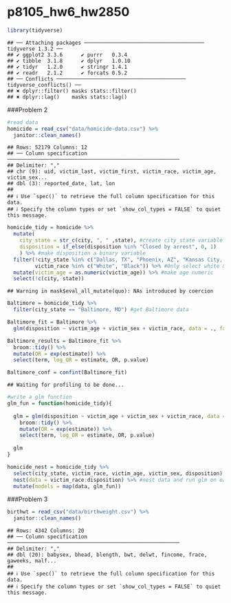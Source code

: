 p8105_hw6_hw2850
================

``` r
library(tidyverse)
```

    ## ── Attaching packages ─────────────────────────────────────── tidyverse 1.3.2 ──
    ## ✔ ggplot2 3.3.6      ✔ purrr   0.3.4 
    ## ✔ tibble  3.1.8      ✔ dplyr   1.0.10
    ## ✔ tidyr   1.2.0      ✔ stringr 1.4.1 
    ## ✔ readr   2.1.2      ✔ forcats 0.5.2 
    ## ── Conflicts ────────────────────────────────────────── tidyverse_conflicts() ──
    ## ✖ dplyr::filter() masks stats::filter()
    ## ✖ dplyr::lag()    masks stats::lag()

\###Problem 2

``` r
#read data
homicide = read_csv("data/homicide-data.csv") %>% 
  janitor::clean_names()
```

    ## Rows: 52179 Columns: 12
    ## ── Column specification ────────────────────────────────────────────────────────
    ## Delimiter: ","
    ## chr (9): uid, victim_last, victim_first, victim_race, victim_age, victim_sex...
    ## dbl (3): reported_date, lat, lon
    ## 
    ## ℹ Use `spec()` to retrieve the full column specification for this data.
    ## ℹ Specify the column types or set `show_col_types = FALSE` to quiet this message.

``` r
homicide_tidy = homicide %>% 
  mutate(
    city_state = str_c(city, ", " ,state), #create city_state variable
    disposition = if_else(disposition %in% "Closed by arrest", 0, 1)
    ) %>% #make disposition a binary variable
  filter(!city_state %in% c("Dallas, TX", "Phoenix, AZ", "Kansas City, MO", "Tulsa, AL"),
         victim_race %in% c("White", "Black")) %>% #Only select white & black
  mutate(victim_age = as.numeric(victim_age)) %>% #make age numeric
  select(!c(city, state))
```

    ## Warning in mask$eval_all_mutate(quo): NAs introduced by coercion

``` r
Baltimore = homicide_tidy %>% 
  filter(city_state == "Baltimore, MD") #get Baltimore data

Baltimore_fit = Baltimore %>% 
  glm(disposition ~ victim_age + victim_sex + victim_race, data = ., family = binomial()) #run glm

Baltimore_results = Baltimore_fit %>% 
  broom::tidy() %>% 
  mutate(OR = exp(estimate)) %>%
  select(term, log_OR = estimate, OR, p.value) 

Baltimore_conf = confint(Baltimore_fit)
```

    ## Waiting for profiling to be done...

``` r
#write a glm function
glm_fun = function(homicide_tidy){
  
  glm = glm(disposition ~ victim_age + victim_sex + victim_race, data = homicide_tidy, family = binomial()) %>%
    broom::tidy() %>% 
    mutate(OR = exp(estimate)) %>%
    select(term, log_OR = estimate, OR, p.value)
  
  glm
}
```

``` r
homicide_nest = homicide_tidy %>% 
  select(city_state, victim_race, victim_age, victim_sex, disposition) %>%
  nest(data = victim_race:disposition) %>% #nest data and run glm on each city
  mutate(models = map(data, glm_fun))
```

\###Problem 3

``` r
birthwt = read_csv("data/birthweight.csv") %>% 
  janitor::clean_names()
```

    ## Rows: 4342 Columns: 20
    ## ── Column specification ────────────────────────────────────────────────────────
    ## Delimiter: ","
    ## dbl (20): babysex, bhead, blength, bwt, delwt, fincome, frace, gaweeks, malf...
    ## 
    ## ℹ Use `spec()` to retrieve the full column specification for this data.
    ## ℹ Specify the column types or set `show_col_types = FALSE` to quiet this message.

